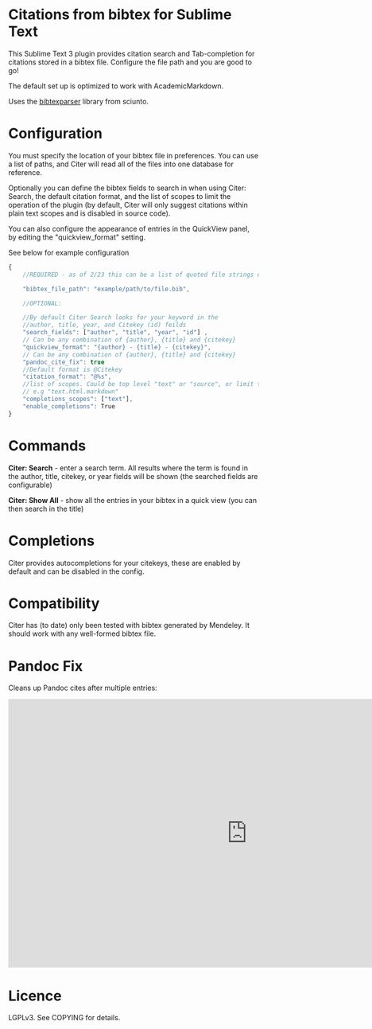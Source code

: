 # Citations from bibtex for Sublime Text

This Sublime Text 3 plugin provides citation search and Tab-completion for citations stored in a bibtex file. Configure the file path and you are good to go!

The default set up is optimized to work with AcademicMarkdown.

Uses the [bibtexparser](https://github.com/sciunto/python-bibtexparser) library from sciunto.

# Configuration

You must specify the location of your bibtex file in preferences. You can use a list of paths, and Citer will read all of the files into one database for reference.

Optionally you can define the bibtex fields to search in when using Citer: Search, the default citation format, and the list of scopes to limit the operation of the plugin (by default, Citer will only suggest citations within plain text scopes and is disabled in source code).

You can also configure the appearance of entries in the QuickView panel, by editing the "quickview_format" setting.

See below for example configuration


```js
{
    //REQUIRED - as of 2/23 this can be a list of quoted file strings or a single string

    "bibtex_file_path": "example/path/to/file.bib",

    //OPTIONAL:

    //By default Citer Search looks for your keyword in the 
    //author, title, year, and Citekey (id) feilds
    "search_fields": ["author", "title", "year", "id"] ,
    // Can be any combination of {author}, {title} and {citekey}
    "quickview_format": "{author} - {title} - {citekey}",
    // Can be any combination of {author}, {title} and {citekey}
    "pandoc_cite_fix": true
    //Default format is @Citekey
    "citation_format": "@%s",
    //list of scopes. Could be top level "text" or "source", or limit to
    // e.g "text.html.markdown"
    "completions_scopes": ["text"],
    "enable_completions": True
}
```


# Commands

**Citer: Search** - enter a search term. All results where the term is found in the author, title, citekey, or year fields will be shown (the searched fields are configurable)

**Citer: Show All** - show all the entries in your bibtex in a quick view (you can then search in the title)

# Completions

Citer provides autocompletions for your citekeys, these are enabled by default and can be disabled in the config.

# Compatibility

Citer has (to date) only been tested with bibtex generated by Mendeley. It should work with any well-formed bibtex file.

# Pandoc Fix

Cleans up Pandoc cites after multiple entries:
<iframe src="http://gfycat.com/ifr/TenseTameCopperbutterfly" frameborder="0" scrolling="no" width="960" height="540" style="-webkit-backface-visibility: hidden;-webkit-transform: scale(1);" ></iframe>


# Licence
LGPLv3. See COPYING for details.